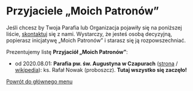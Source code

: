 # Przyjaciele „Moich Patronów”
Jeśli chcesz by Twoja Parafia lub Organizacja pojawiły się na poniższej liście, [skontaktuj](o_nas.md#kontakt) się z nami. Wystarczy, że jesteś osobą decyzyjną, popierasz inicjatywę „Moich Patronów” i starasz się ją rozpowszechniać.

Prezentujemy listę **Przyjaciół „Moich Patronów”**:
- od 2020.08.01: **Parafia pw. św. Augustyna w Czapurach** ([strona](http://www.augustynczapury.pl) / [wikipedia](https://pl.wikipedia.org/wiki/Parafia_%C5%9Bw._Augustyna_w_Czapurach)): ks. Rafał Nowak (proboszcz). **Tutaj wszystko się zaczęło!**

[Powrót do głównego menu](index.md)
